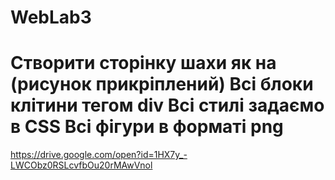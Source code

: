 # WebLab3

Створити сторінку шахи як на (рисунок прикріплений)
Всі блоки клітини тегом div
Всі стилі задаємо в CSS
Всі фігури в форматі png
==================================================================
https://drive.google.com/open?id=1HX7y_-LWCObz0RSLcvfbOu20rMAwVnol
